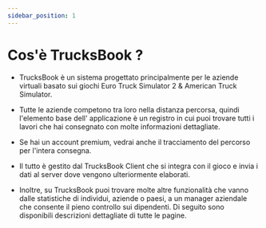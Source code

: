```yaml
---
sidebar_position: 1
---
```


# Cos'è TrucksBook ?

- TrucksBook è un sistema progettato principalmente per le aziende virtuali basato sui giochi Euro Truck Simulator 2 & American Truck Simulator.

- Tutte le aziende competono tra loro nella distanza percorsa, quindi l'elemento base dell' applicazione è un registro in cui puoi trovare tutti i lavori che hai consegnato con molte informazioni dettagliate. 
- Se hai un account premium, vedrai anche il tracciamento del percorso per l'intera consegna. 
- Il tutto è gestito dal TrucksBook Client che si integra con il gioco e invia i dati al server dove vengono ulteriormente elaborati.

- Inoltre, su TrucksBook puoi trovare molte altre funzionalità che vanno dalle statistiche di individui, aziende o paesi, a un manager aziendale che consente il pieno controllo sui dipendenti. Di seguito sono disponibili descrizioni dettagliate di tutte le pagine.